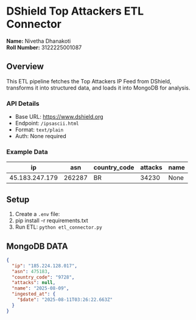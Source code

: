 # DShield Top Attackers ETL Connector

**Name:** Nivetha Dhanakoti <br>
**Roll Number:** 3122225001087

## Overview
This ETL pipeline fetches the Top Attackers IP Feed from DShield, transforms it into structured data, and loads it into MongoDB for analysis.

### API Details
- Base URL: https://www.dshield.org
- Endpoint: `/ipsascii.html`
- Format: `text/plain`
- Auth: None required

### Example Data
| ip              | asn    | country_code | attacks | name  |
|-----------------|--------|--------------|---------|-------|
| 45.183.247.179  | 262287 | BR           | 34230   | None  |

## Setup
1. Create a `.env` file:
2. pip install -r requirements.txt
3. Run ETL: `python etl_connector.py`

## MongoDB DATA
```json
{
  "ip": "185.224.128.017",
  "asn": 475183,
  "country_code": "9728",
  "attacks": null,
  "name": "2025-08-09",
  "ingested_at": {
    "$date": "2025-08-11T03:26:22.663Z"
  }
}
```